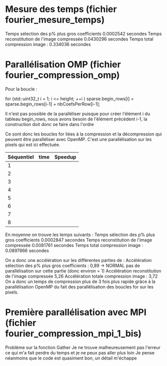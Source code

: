 # Mesure des temps (fichier fourier_mesure_temps)


Temps sélection des p% plus gros coefficients 0.0002542 secondes
Temps reconstitution de l'image compressée 0.0430296 secondes
Temps total compression image : 0.334036 secondes


# Parallélisation OMP (fichier fourier_compression_omp)

Pour la boucle :

for (std::uint32_t i = 1; i <= height; ++i )
        sparse.begin_rows[i] = sparse.begin_rows[i-1] + nbCoefsPerRow[i-1];

Il n'est pas possible de la paralléliser puisque pour créer l'élément i du tableau begin_rows, nous avons besoin
de l'élément précédent i-1, la construction doit donc se faire dans l'ordre

Ce sont donc les boucles for liées à la compression et la décompression qui peuvent être paralléliser avec OpenMP.
C'est une parallélisation sur les pixels qui est ici effectuée.

  Séquentiel      | time    | Speedup | 
------------------|---------|---------|
1                 |         |         | 
2                 |         |         |
3                 |         |         |
4                 |         |         | 
5                 |         |         |
6                 |         |         |
7                 |         |         |
8                 |         |         | 

En moyenne on trouve les temps suivants : 
Temps sélection des p% plus gros coefficients 0.0002847 secondes
Temps reconstitution de l'image compressée 0.0081761 secondes
Temps total compression image : 0.0897866 secondes

On a donc une accélération sur les différentes parties de :
Accélération sélection des p% plus gros coefficients : 0,89 -> NORMAL pas de parallélisation sur cette partie (donc environ = 1)
Accélération reconstitution de l'image compressée 5,26
Accélération totale compression image : 3,72
On a donc un temps de compression plus de 3 fois plus rapide grâce à la parallélisation OpenMP du fait des parallélisation des boucles for sur les pixels.

# Première parallélisation avec MPI (fichier fourier_compression_mpi_1_bis)

Problème sur la fonction Gather
Je ne trouve malheureusement pas l'erreur ce qui m'a fait perdre du temps et je ne peux pas aller plus loin
Je pense néanmoins que le code est quasiment bon, un détail m'échappe


